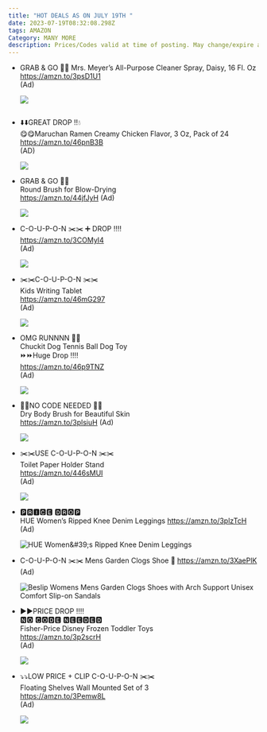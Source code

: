 ```yaml
---
title: "HOT DEALS AS ON JULY 19TH "
date: 2023-07-19T08:32:08.298Z
tags: AMAZON
Category: MANY MORE
description: Prices/Codes valid at time of posting. May change/expire at any time. (AD)
---
```

* <!--StartFragment-->

  GRAB & GO 🏃🏃 Mrs. Meyer’s All-Purpose Cleaner Spray, Daisy, 16 Fl. Oz\
  <https://amzn.to/3psD1U1>\
  (Ad)

  <!--EndFragment--><!--StartFragment-->

  ![](https://m.media-amazon.com/images/I/71YxFWZEL-L._AC_SL1500_.jpg)

  <!--EndFragment-->

  ![]()
* <!--StartFragment-->

  ⬇️⬇️GREAT DROP ‼️💧\
  😋😋Maruchan Ramen Creamy Chicken Flavor, 3 Oz, Pack of 24 <https://amzn.to/46pnB3B>\
  (AD)

  <!--EndFragment--><!--StartFragment-->

  ![](https://m.media-amazon.com/images/I/91TnZvel+pL._SL1500_.jpg)

  <!--EndFragment-->
* <!--StartFragment-->

  GRAB & GO 🏃🏃\
  Round Brush for Blow-Drying\
  <https://amzn.to/44jfJyH> (Ad)

  <!--EndFragment--><!--StartFragment-->

  ![](https://m.media-amazon.com/images/I/71SSVoE3HXL._SL1500_.jpg)

  <!--EndFragment-->
* <!--StartFragment-->

  C-O-U-P-O-N ✂️✂️ ➕ DROP ‼️‼️\
  <https://amzn.to/3COMyI4>\
  (Ad)

  <!--EndFragment--><!--StartFragment-->

  ![](https://m.media-amazon.com/images/I/61u0pUzfbvL._AC_SL1243_.jpg)

  <!--EndFragment-->
* <!--StartFragment-->

  ✂️✂️C-O-U-P-O-N ✂️✂️\
  Kids Writing Tablet\
  <https://amzn.to/46mG297>\
  (Ad)

  <!--EndFragment--><!--StartFragment-->

  ![](https://m.media-amazon.com/images/I/81u8KzyOAJL._AC_SL1500_.jpg)

  <!--EndFragment-->
* <!--StartFragment-->

  OMG RUNNNN 🏃🏃\
  Chuckit Dog Tennis Ball Dog Toy\
  ⏩⏩Huge Drop ‼️‼️\
  <https://amzn.to/46p9TNZ>\
  (Ad)

  <!--EndFragment--><!--StartFragment-->

  ![](https://m.media-amazon.com/images/I/71u8CSz8s0L._AC_SL1500_.jpg)

  <!--EndFragment-->
* <!--StartFragment-->

  🚫🚫NO CODE NEEDED 🚫🚫\
  Dry Body Brush for Beautiful Skin\
  <https://amzn.to/3plsiuH> (Ad)

  <!--EndFragment--><!--StartFragment-->

  ![](https://m.media-amazon.com/images/I/61RdgH2DJRL._SL1200_.jpg)

  <!--EndFragment-->
* <!--StartFragment-->

  ✂️✂️USE C-O-U-P-O-N ✂️✂️\
  Toilet Paper Holder Stand\
  <https://amzn.to/446sMUI>\
  (Ad)

  <!--EndFragment--><!--StartFragment-->

  ![](https://m.media-amazon.com/images/I/716MDnXhEuL._AC_SL1500_.jpg)

  <!--EndFragment-->
* <!--StartFragment-->

  🅿🆁🅸🅲🅴 🅳🆁🅾🅿\
  HUE Women’s Ripped Knee Denim Leggings <https://amzn.to/3plzTcH> (Ad)

  <!--EndFragment--><!--StartFragment-->

  ![HUE Women\&#39;s Ripped Knee Denim Leggings](https://m.media-amazon.com/images/I/61jVO3xj9vL._AC_UX679_.jpg)

  <!--EndFragment-->
* C-O-U-P-O-N ✂️✂️ 
  Mens Garden Clogs Shoe 👟 https://amzn.to/3XaePlK (Ad)<!--StartFragment-->

  ![Beslip Womens Mens Garden Clogs Shoes with Arch Support Unisex Comfort Slip-on Sandals](https://m.media-amazon.com/images/I/61Mg5W1cGiL._AC_UY500_.jpg)

  <!--EndFragment-->
* <!--StartFragment-->

  ▶️▶️PRICE DROP ‼️‼️\
  🅽🅾 🅲🅾🅳🅴 🅽🅴🅴🅳🅴🅳\
  Fisher-Price Disney Frozen Toddler Toys\
  <https://amzn.to/3p2scrH>\
  (Ad)

  <!--EndFragment--><!--StartFragment-->

  ![](https://m.media-amazon.com/images/I/712Wn2wVsNL._AC_SL1500_.jpg)

  <!--EndFragment-->
* <!--StartFragment-->

  ⤵️⤵️LOW PRICE + CLIP C-O-U-P-O-N ✂️✂️\
  Floating Shelves Wall Mounted Set of 3\
  <https://amzn.to/3Pemw8L>\
  (Ad)

  <!--EndFragment--><!--StartFragment-->

  ![](https://m.media-amazon.com/images/I/61JSdwodY1L._AC_SL1500_.jpg)

  <!--EndFragment-->